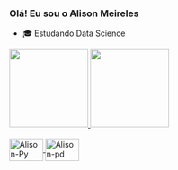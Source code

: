 ### Olá! Eu sou o Alison Meireles

- 🎓 Estudando Data Science
<div style="display: flex"><br>
  <a href="https://github.com/AlisonMeireles">
  <img height="140em" src="https://github-readme-stats.vercel.app/api?username=AlisonMeireles&show_icons=true&theme=gruvbox&include_all_commits=true&count_private=true"/>
  <img height="140em" src="https://github-readme-stats.vercel.app/api/top-langs/?username=AlisonMeireles&layout=compact&langs_count=7&theme=gruvbox"/>
</div>
<div style="display: inline_block"><br>
  <img align="center" alt="Alison-Py" height="40" width="60" src="https://cdn.jsdelivr.net/gh/devicons/devicon/icons/python/python-original-wordmark.svg" />
  <img align="center" alt="Alison-pd" height="40" width="60" src="https://cdn.jsdelivr.net/gh/devicons/devicon/icons/pandas/pandas-original-wordmark.svg" />
</div>
  
 ##
